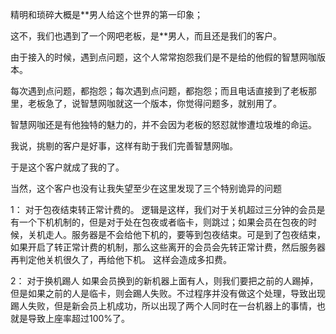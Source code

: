 精明和琐碎大概是**男人给这个世界的第一印象；

这不，我们也遇到了一个网吧老板，是**男人，而且还是我们的客户。

由于接入的时候，遇到点问题，这个人常常抱怨我们是不是给的他假的智慧网咖版本。

每次遇到点问题，都抱怨；每次遇到点问题，都抱怨；而且电话直接到了老板那里，老板急了，说智慧网咖就这一个版本，你觉得问题多，就别用了。

智慧网咖还是有他独特的魅力的，并不会因为老板的怒怼就惨遭垃圾堆的命运。

我说，挑剔的客户是好事，这样有助于我们完善智慧网咖。

于是这个客户就成了我的了。

当然，这个客户也没有让我失望至少在这里发现了三个特别诡异的问题

1： 对于包夜结束转正常计费的。
      逻辑是这样，我们对于关机超过三分钟的会员是有一个下机机制的，但是对于处在包夜或者临卡，则跳过；如果会员在包夜的时候，关机走人。服务器是不会给他下机的，要等到包夜结束。可是到了包夜结束，如果开启了转正常计费的机制，那么这些离开的会员会先转正常计费，然后服务器再判定他关机很久了，再给他下机。 这样会造成多扣费。

2： 对于换机踢人
      如果会员换到的新机器上面有人，则我们要把之前的人踢掉，但是如果之前的人是临卡，则会踢人失败。不过程序并没有做这个处理，导致出现踢人失败，但是新会员上机成功，所以出现了两个人同时在一台机器上的事情，也就是导致上座率超过100%了。


      
